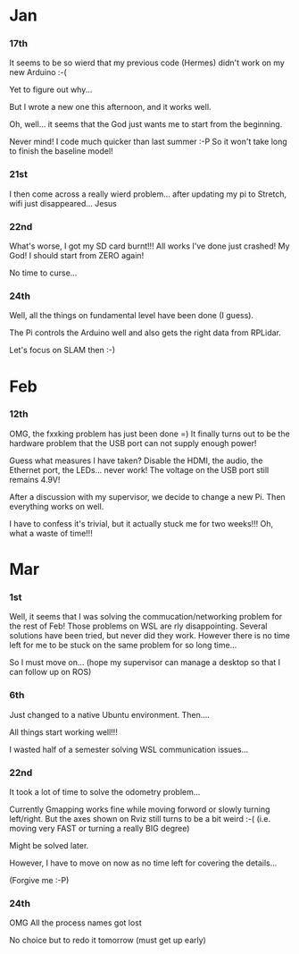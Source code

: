 # Jan
### 17th
It seems to be so wierd that my previous code (Hermes) didn't work on my new Arduino :-(

Yet to figure out why...

But I wrote a new one this afternoon, and it works well.

Oh, well... it seems that the God just wants me to start from the beginning.

Never mind! I code much quicker than last summer :-P So it won't take long to finish the baseline model!

### 21st
I then come across a really wierd problem... after updating my pi to Stretch, wifi just disappeared... Jesus

### 22nd
What's worse, I got my SD card burnt!!! All works I've done just crashed! My God! I should start from ZERO again!

No time to curse...

### 24th
Well, all the things on fundamental level have been done (I guess).

The Pi controls the Arduino well and also gets the right data from RPLidar.

Let's focus on SLAM then :-)

# Feb
### 12th
OMG, the fxxking problem has just been done =) It finally turns out to be the hardware problem that the USB port can not supply enough power!

Guess what measures I have taken? Disable the HDMI, the audio, the Ethernet port, the LEDs... never work! The voltage on the USB port still remains 4.9V!

After a discussion with my supervisor, we decide to change a new Pi. Then everything works on well.

I have to confess it's trivial, but it actually stuck me for two weeks!!! Oh, what a waste of time!!!

# Mar
### 1st
Well, it seems that I was solving the commucation/networking problem for the rest of Feb! Those problems on WSL are rly disappointing. Several solutions have been tried, but never did they work. However there is no time left for me to be stuck on the same problem for so long time...

So I must move on... (hope my supervisor can manage a desktop so that I can follow up on ROS)

### 6th
Just changed to a native Ubuntu environment. Then....

All things start working well!!!

I wasted half of a semester solving WSL communication issues...

### 22nd
It took a lot of time to solve the odometry problem...

Currently Gmapping works fine while moving forword or slowly turning left/right. But the axes shown on Rviz still turns to be a bit weird :-( (i.e. moving very FAST or turning a really BIG degree)

Might be solved later.

However, I have to move on now as no time left for covering the details...

(Forgive me :-P)

### 24th
OMG All the process names got lost

No choice but to redo it tomorrow (must get up early)

